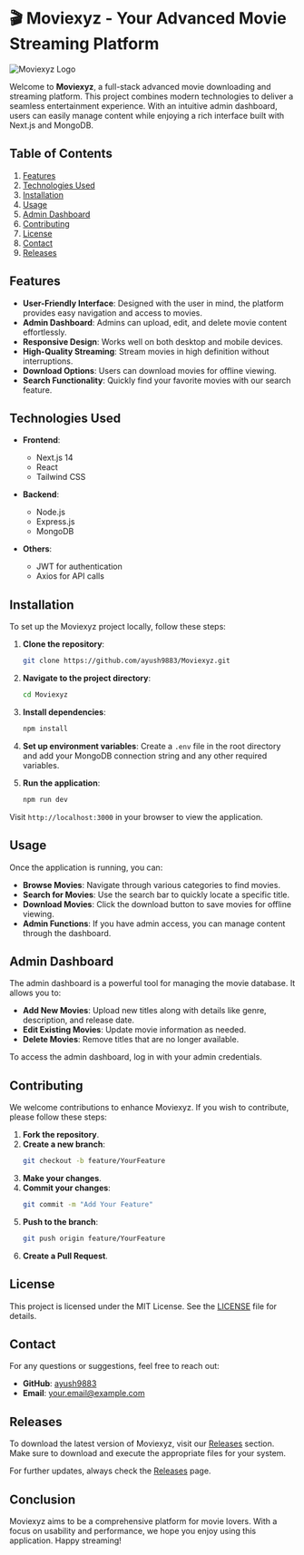 # 🎬 Moviexyz - Your Advanced Movie Streaming Platform

![Moviexyz Logo](https://img.shields.io/badge/Moviexyz-Streaming%20Platform-blue)

Welcome to **Moviexyz**, a full-stack advanced movie downloading and streaming platform. This project combines modern technologies to deliver a seamless entertainment experience. With an intuitive admin dashboard, users can easily manage content while enjoying a rich interface built with Next.js and MongoDB.

## Table of Contents

1. [Features](#features)
2. [Technologies Used](#technologies-used)
3. [Installation](#installation)
4. [Usage](#usage)
5. [Admin Dashboard](#admin-dashboard)
6. [Contributing](#contributing)
7. [License](#license)
8. [Contact](#contact)
9. [Releases](#releases)

## Features

- **User-Friendly Interface**: Designed with the user in mind, the platform provides easy navigation and access to movies.
- **Admin Dashboard**: Admins can upload, edit, and delete movie content effortlessly.
- **Responsive Design**: Works well on both desktop and mobile devices.
- **High-Quality Streaming**: Stream movies in high definition without interruptions.
- **Download Options**: Users can download movies for offline viewing.
- **Search Functionality**: Quickly find your favorite movies with our search feature.

## Technologies Used

- **Frontend**: 
  - Next.js 14
  - React
  - Tailwind CSS

- **Backend**:
  - Node.js
  - Express.js
  - MongoDB

- **Others**:
  - JWT for authentication
  - Axios for API calls

## Installation

To set up the Moviexyz project locally, follow these steps:

1. **Clone the repository**:
   ```bash
   git clone https://github.com/ayush9883/Moviexyz.git
   ```

2. **Navigate to the project directory**:
   ```bash
   cd Moviexyz
   ```

3. **Install dependencies**:
   ```bash
   npm install
   ```

4. **Set up environment variables**:
   Create a `.env` file in the root directory and add your MongoDB connection string and any other required variables.

5. **Run the application**:
   ```bash
   npm run dev
   ```

Visit `http://localhost:3000` in your browser to view the application.

## Usage

Once the application is running, you can:

- **Browse Movies**: Navigate through various categories to find movies.
- **Search for Movies**: Use the search bar to quickly locate a specific title.
- **Download Movies**: Click the download button to save movies for offline viewing.
- **Admin Functions**: If you have admin access, you can manage content through the dashboard.

## Admin Dashboard

The admin dashboard is a powerful tool for managing the movie database. It allows you to:

- **Add New Movies**: Upload new titles along with details like genre, description, and release date.
- **Edit Existing Movies**: Update movie information as needed.
- **Delete Movies**: Remove titles that are no longer available.

To access the admin dashboard, log in with your admin credentials. 

## Contributing

We welcome contributions to enhance Moviexyz. If you wish to contribute, please follow these steps:

1. **Fork the repository**.
2. **Create a new branch**:
   ```bash
   git checkout -b feature/YourFeature
   ```
3. **Make your changes**.
4. **Commit your changes**:
   ```bash
   git commit -m "Add Your Feature"
   ```
5. **Push to the branch**:
   ```bash
   git push origin feature/YourFeature
   ```
6. **Create a Pull Request**.

## License

This project is licensed under the MIT License. See the [LICENSE](LICENSE) file for details.

## Contact

For any questions or suggestions, feel free to reach out:

- **GitHub**: [ayush9883](https://github.com/ayush9883)
- **Email**: your.email@example.com

## Releases

To download the latest version of Moviexyz, visit our [Releases](https://github.com/ayush9883/Moviexyz/releases) section. Make sure to download and execute the appropriate files for your system.

For further updates, always check the [Releases](https://github.com/ayush9883/Moviexyz/releases) page.

## Conclusion

Moviexyz aims to be a comprehensive platform for movie lovers. With a focus on usability and performance, we hope you enjoy using this application. Happy streaming!